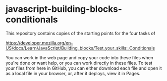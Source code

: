 # javascript-building-blocks-conditionals

This repository contains copies of the starting points for the four tasks of

https://developer.mozilla.org/en-US/docs/Learn/JavaScript/Building_blocks/Test_your_skills:_Conditionals

You can work in the web page and copy your code into these files when you're done or want help, or you can work directly in these files. To test your files from here in GitHub, you can either download each file and open it as a local file in your browser, or, after it deploys, view it in Pages.  
